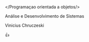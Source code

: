 </Programaçao orientada a objetos/>

Análise e Desenvolvimento de Sistemas

Vinicius Chruczeski

👍

